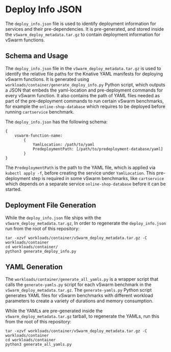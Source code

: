 # Deploy Info JSON

The `deploy_info.json` file is used to identify deployment information for services and their pre-dependencies. It is pre-generated, and stored inside the `vSwarm_deploy_metadata.tar.gz` to contain deployment information for vSwarm functions.

## Schema and Usage

The `deploy_info.json` file in the `vSwarm_deploy_metadata.tar.gz`  is used to identify the relative file paths for the Knative YAML manifests for deploying vSwarm functions. It is generated using `workloads/container/generate_deploy_info.py` Python script, which outputs a JSON that embeds the yaml-location and pre-deployment commands for every vSwarm function. It also contains the path of YAML files needed as part of the pre-deployment commands to run certain vSwarm benchmarks, for example the `online-shop-database` which requires to be deployed before running `cartservice` benchmark.

The `deploy_info.json` has the following schema:
```console
{
    vswarm-function-name:
        {
            YamlLocation: /path/to/yaml
            PredeploymentPath: [/path/to/predeployment-database/yaml]
        }
}
```

The `PredeploymentPath` is the path to the YAML file, which is applied via `kubectl apply -f`, before creating the service under `YamlLocation`. This pre-deployment step is required in some vSwarm benchmarks, like `cartservice` which depends on a separate service `online-shop-database` before it can be started.
## Deployment File Generation

While the `deploy_info.json` file ships with the `vSwarm_deploy_metadata.tar.gz`, In order to regenerate the `deploy_info.json` run from the root of this repository:
```console
tar -xzvf workloads/container/vSwarm_deploy_metadata.tar.gz -C workloads/container
cd workloads/container/
python3 generate_deploy_info.py
```

## YAML Generation

The `workloads/container/generate_all_yamls.py` is a wrapper script that calls the `generate-yamls.py` script for each vSwarm benchmark in the `vSwarm_deploy_metadata.tar.gz`. The `generate-yamls.py` Python script generates YAML files for vSwarm benchmarks with different workload parameters to create a variety of durations and memory consumption. 

While the YAMLs are pre-generated inside the `vSwarm_deploy_metadata.tar.gz` tarball, to regenerate the YAMLs, run this from the root of this repository:
```console
tar -xzvf workloads/container/vSwarm_deploy_metadata.tar.gz -C workloads/container
cd workloads/container
python3 generate_all_yamls.py
```